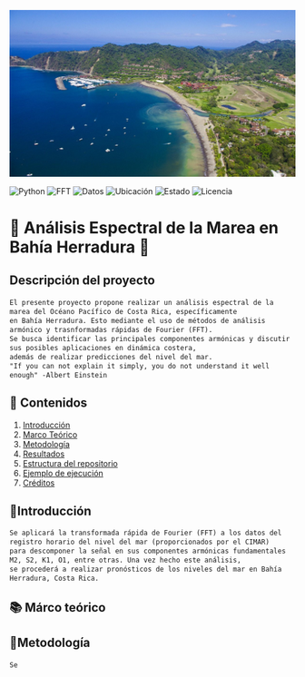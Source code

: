 ![Banner](./herradura_picture.jpg)
 <!-- 🏷️ Badges informativos del proyecto -->
![Python](https://img.shields.io/badge/Python-3.11-blue?logo=python)
![FFT](https://img.shields.io/badge/Análisis-FFT-orange?logo=waveform)
![Datos](https://img.shields.io/badge/Datos-Bahía%20Herradura-00bfa5?logo=databricks)
![Ubicación](https://img.shields.io/badge/País-Costa%20Rica-009688?logo=earth)
![Estado](https://img.shields.io/badge/Estado-En%20Desarrollo-yellow?logo=progress)
![Licencia](https://img.shields.io/badge/Licencia-MIT-green?logo=open-source-initiative)

# 🌊 Análisis Espectral de la Marea en Bahía Herradura 🌊
## Descripción del proyecto
    El presente proyecto propone realizar un análisis espectral de la marea del Océano Pacífico de Costa Rica, específicamente 
    en Bahía Herradura. Esto mediante el uso de métodos de análisis armónico y trasnformadas rápidas de Fourier (FFT).
    Se busca identificar las principales componentes armónicas y discutir sus posibles aplicaciones en dinámica costera,
    además de realizar predicciones del nivel del mar.
    "If you can not explain it simply, you do not understand it well enough" -Albert Einstein
## 📘 Contenidos
1. [Introducción](#-introducción)
2. [Marco Teórico](#-Marco-teórico)
3. [Metodología](#-metodología)
4. [Resultados](#-resultados)
5. [Estructura del repositorio](#-estructura-del-repositorio)
6. [Ejemplo de ejecución](#-ejemplo-de-ejecución)
7. [Créditos](#-créditos)
## 🔎Introducción
    Se aplicará la transformada rápida de Fourier (FFT) a los datos del registro horario del nivel del mar (proporcionados por el CIMAR)
    para descomponer la señal en sus componentes armónicas fundamentales M2, S2, K1, O1, entre otras. Una vez hecho este análisis,
    se procederá a realizar pronósticos de los niveles del mar en Bahía Herradura, Costa Rica. 
## 📚 Márco teórico

## 🔨Metodología
    Se

